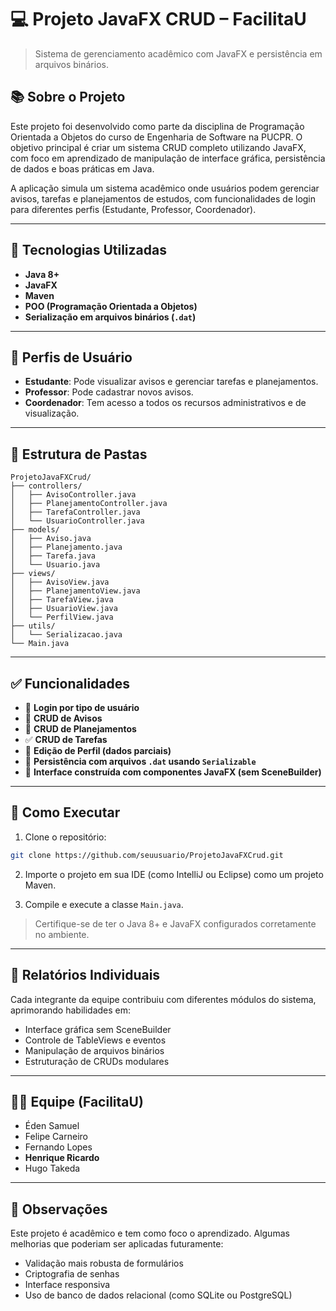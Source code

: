 # 💻 Projeto JavaFX CRUD – FacilitaU

> Sistema de gerenciamento acadêmico com JavaFX e persistência em arquivos binários.

## 📚 Sobre o Projeto

Este projeto foi desenvolvido como parte da disciplina de Programação Orientada a Objetos do curso de Engenharia de Software na PUCPR. O objetivo principal é criar um sistema CRUD completo utilizando JavaFX, com foco em aprendizado de manipulação de interface gráfica, persistência de dados e boas práticas em Java.

A aplicação simula um sistema acadêmico onde usuários podem gerenciar avisos, tarefas e planejamentos de estudos, com funcionalidades de login para diferentes perfis (Estudante, Professor, Coordenador).

---

## 🧰 Tecnologias Utilizadas

- **Java 8+**
- **JavaFX**
- **Maven**
- **POO (Programação Orientada a Objetos)**
- **Serialização em arquivos binários (`.dat`)**

---

## 👥 Perfis de Usuário

- **Estudante**: Pode visualizar avisos e gerenciar tarefas e planejamentos.
- **Professor**: Pode cadastrar novos avisos.
- **Coordenador**: Tem acesso a todos os recursos administrativos e de visualização.

---

## 📂 Estrutura de Pastas

```
ProjetoJavaFXCrud/
├── controllers/
│   ├── AvisoController.java
│   ├── PlanejamentoController.java
│   ├── TarefaController.java
│   └── UsuarioController.java
├── models/
│   ├── Aviso.java
│   ├── Planejamento.java
│   ├── Tarefa.java
│   └── Usuario.java
├── views/
│   ├── AvisoView.java
│   ├── PlanejamentoView.java
│   ├── TarefaView.java
│   ├── UsuarioView.java
│   └── PerfilView.java
├── utils/
│   └── Serializacao.java
└── Main.java
```

---

## ✅ Funcionalidades

- 🔐 **Login por tipo de usuário**
- 📢 **CRUD de Avisos**
- 📅 **CRUD de Planejamentos**
- ✅ **CRUD de Tarefas**
- 👤 **Edição de Perfil (dados parciais)**
- 💾 **Persistência com arquivos `.dat` usando `Serializable`**
- 🎯 **Interface construída com componentes JavaFX (sem SceneBuilder)**

---

## 🚀 Como Executar

1. Clone o repositório:

```bash
git clone https://github.com/seuusuario/ProjetoJavaFXCrud.git
```

2. Importe o projeto em sua IDE (como IntelliJ ou Eclipse) como um projeto Maven.

3. Compile e execute a classe `Main.java`.

> Certifique-se de ter o Java 8+ e JavaFX configurados corretamente no ambiente.

---

## 📑 Relatórios Individuais

Cada integrante da equipe contribuiu com diferentes módulos do sistema, aprimorando habilidades em:

- Interface gráfica sem SceneBuilder
- Controle de TableViews e eventos
- Manipulação de arquivos binários
- Estruturação de CRUDs modulares

---

## 👨‍💻 Equipe (FacilitaU)

- Éden Samuel
- Felipe Carneiro
- Fernando Lopes
- **Henrique Ricardo**
- Hugo Takeda

---

## 📌 Observações

Este projeto é acadêmico e tem como foco o aprendizado. Algumas melhorias que poderiam ser aplicadas futuramente:

- Validação mais robusta de formulários
- Criptografia de senhas
- Interface responsiva
- Uso de banco de dados relacional (como SQLite ou PostgreSQL)
